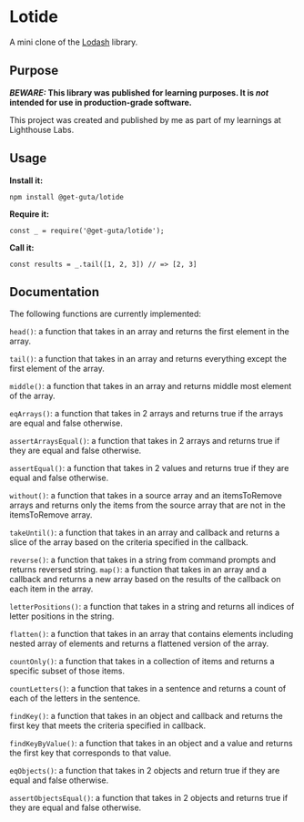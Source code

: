 # Lotide

A mini clone of the [Lodash](https://lodash.com) library.

## Purpose

**_BEWARE:_ This library was published for learning purposes. It is _not_ intended for use in production-grade software.**

This project was created and published by me as part of my learnings at Lighthouse Labs. 

## Usage

**Install it:**

`npm install @get-guta/lotide`

**Require it:**

`const _ = require('@get-guta/lotide');`

**Call it:**

`const results = _.tail([1, 2, 3]) // => [2, 3]`

## Documentation

The following functions are currently implemented:

  `head()`: a function that takes in an array and returns the first element in the array.

  `tail()`: a function that takes in an array and returns everything except the first element of the array.

  `middle()`: a function that takes in an array and returns middle most element of the array.

  `eqArrays()`: a function that takes in 2 arrays and returns true if the arrays are equal and false otherwise.

  `assertArraysEqual()`: a function that takes in 2 arrays and returns true if they are equal and false otherwise.

  `assertEqual()`: a function that takes in 2 values and returns true if they are equal and false otherwise.

  `without()`: a function that takes in a source array and an itemsToRemove arrays and returns only the items from the source array that are not in the itemsToRemove array.

  `takeUntil()`: a function that takes in an array and callback and returns a slice of the array based on the criteria specified in the callback.

  `reverse()`: a function that takes in a string from command prompts and returns reversed string.
  `map()`: a function that takes in an array and a callback and returns a new array based on the results of the callback on each item in the array.

  `letterPositions()`: a function that takes in a string and returns all indices of letter positions in the string.

  `flatten()`: a function that takes in an array that contains elements including nested array of elements and returns a flattened version of the array.

  `countOnly()`: a function that takes in a collection of items and returns a specific subset of those items.

  `countLetters()`: a function that takes in a sentence and returns a count of each of the letters in the sentence.

  `findKey()`: a function that takes in an object and callback and returns the first key that meets the criteria specified in callback.

  `findKeyByValue()`: a function that takes in an object and a value and returns the first key that corresponds to that value.

  `eqObjects()`: a function that takes in 2 objects and return true if they are equal and false otherwise.

  `assertObjectsEqual()`: a function that takes in 2 objects and returns true if they are equal and false otherwise.